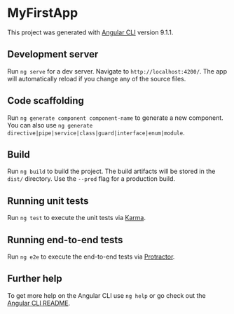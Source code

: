 # MyFirstApp

This project was generated with [Angular CLI](https://github.com/angular/angular-cli) version 9.1.1.

## Development server

Run `ng serve` for a dev server. Navigate to `http://localhost:4200/`. The app will automatically reload if you change any of the source files.

## Code scaffolding

Run `ng generate component component-name` to generate a new component. You can also use `ng generate directive|pipe|service|class|guard|interface|enum|module`.

## Build

Run `ng build` to build the project. The build artifacts will be stored in the `dist/` directory. Use the `--prod` flag for a production build.

## Running unit tests

Run `ng test` to execute the unit tests via [Karma](https://karma-runner.github.io).

## Running end-to-end tests

Run `ng e2e` to execute the end-to-end tests via [Protractor](http://www.protractortest.org/).

## Further help

To get more help on the Angular CLI use `ng help` or go check out the [Angular CLI README](https://github.com/angular/angular-cli/blob/master/README.md).

<!-- I am adding my learning in this files 
***************************************************************
******            Date:- 15/08/2020                       *****
***************************************************************
Below are the points which I have learned today

1. String Interpolation
2. Property Binding
3. Event Binding
4. Two-Way Data Binding
5. Did small assignment to better understand all above points.
    Assignment 1 task given below:-
    1. Add a input field which updates the porperty "username" via Two-Way binding
    2. Output the username property via String interpolation (in a paragraph below input)
    3. Add a button which may only be clicked if the username is NOT an empty string
    4. Upon clicking the button, the username should be reset to in EMPTY string

Learned about Build-in DIRECTIVES of angular like *ngIf, *ngFor, ngStyle, ngClass
And, also did a small assignement based on this

Assignment 2 task given below:-
    1. Add A button which says 'Display Details'
    2. Add a paragraph with any content of your choice (e.g. 'Secret password = tuna')
    3. Toggle the displaying of that paragraph with the button created in the first step
    4. Log all button clicks in an array and output that array below the secret paragraph (may be log a timestamp or increment no)
    5. Starting at the 5th log item, give all future log items a blue background (via ngStyle) and white color  (via ngClass) without using index
    6. Starting at the 5th log item, give all future log items a blue background (via ngStyle) and white color  (via ngClass) with using index
-->